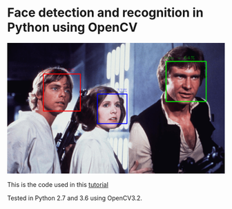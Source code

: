 # Face detection and recognition in Python using OpenCV

![facerec.png](facerec.png)

This is the code used in this [tutorial](https://***REMOVED***.com/blog/facerec-python.html)

Tested in Python 2.7 and 3.6 using OpenCV3.2.
